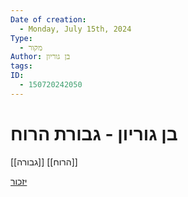 ```yaml
---
Date of creation:
  - Monday, July 15th, 2024
Type:
  - מקור
Author: בן גוריון
tags: 
ID:
  - 150720242050
---
```

# בן גוריון - גבורת הרוח
[[גבורה]]
[[הרוח]]

[יזכור](https://www.izkor.gov.il/1065f315a61867816efc727d60b46b8e)

